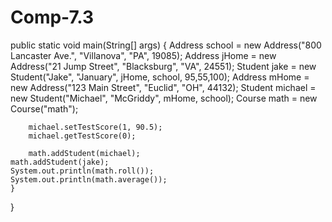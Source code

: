 # Comp-7.3

public static void main(String[] args) {
        Address school = new Address("800 Lancaster Ave.", "Villanova", "PA", 19085);
        Address jHome = new Address("21 Jump Street", "Blacksburg", "VA", 24551);
        Student jake = new Student("Jake", "January", jHome, school, 95,55,100);
        Address mHome = new Address("123 Main Street", "Euclid", "OH", 44132);
        Student michael = new Student("Michael", "McGriddy", mHome, school);
        Course math = new Course("math");
   
        michael.setTestScore(1, 90.5);
        michael.getTestScore(0);
    
        math.addStudent(michael);
	math.addStudent(jake);
	System.out.println(math.roll());
	System.out.println(math.average());
    }
}
